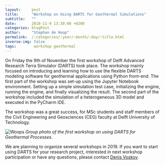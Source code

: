 ```yaml
---
layout:     post
title:      "Workshop on Using DARTS for Geothermal Simulations"
subtitle:   ""
date:       2018-11-9 13:30:00 +0200
categories: blogPost
author:     "Stephan de Hoop"
permalink:  /:categories/:year/:month/:day/:title.html
inverse-img: false
tags:        workshop geothermal
---
```

<p>On Friday the 9th of November the first workshop of Delft Advanced Research Terra Simulator (DARTS) took place. The workshop mainly focused on 
introducing and learning how to use the flexible DARTS modeling software for geothermal applications using Python front-end. The first part of the workshop 
was set-up using the Jupyter Notebook environment. Setting up a simple simulation test case, initializing the engine, running the engine, and finally 
visualizing the result. The second part of the workshop included the simulation of a heterogeneous 3D model and executed in the PyCharm IDE.</p>

<p>The workshop was a great success, for MSc students and staff members of the Civil Engineering and Geosciences (CEG) faculty at Delft University 
of Technology. </p>

<p>
    <img src="{{site.baseurl}}/assets/img/group_photo_workshop.jpg" alt="Woops">
    <em>Group photo of the first workshop on using DARTS for Geothermal Processes.</em>
</p>

<p>We are planning to organize several workshops in 2019. If you want to start using DARTS for your research project, interested in next workshop 
participation or have any questions, please contact <a href = "mailto:D.V.Voskov@tudelft.nl">Denis Voskov</a>.
